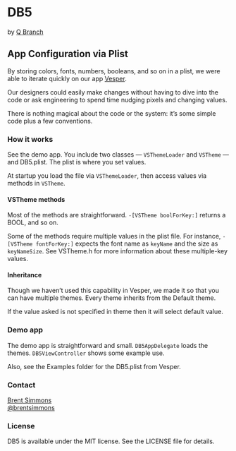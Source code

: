 # DB5

by [Q Branch](http://qbranch.co/)

## App Configuration via Plist

By storing colors, fonts, numbers, booleans, and so on in a plist, we were able to iterate quickly on our app [Vesper](http://vesperapp.co/).

Our designers could easily make changes without having to dive into the code or ask engineering to spend time nudging pixels and changing values.

There is nothing magical about the code or the system: it’s some simple code plus a few conventions.

### How it works

See the demo app. You include two classes — `VSThemeLoader` and `VSTheme` — and DB5.plist. The plist is where you set values.

At startup you load the file via `VSThemeLoader`, then access values via methods in `VSTheme`.

#### VSTheme methods

Most of the methods are straightforward. `-[VSTheme boolForKey:]` returns a BOOL, and so on.

Some of the methods require multiple values in the plist file. For instance, `-[VSTheme fontForKey:]` expects the font name as `keyName` and the size as `keyNameSize`. See VSTheme.h for more information about these multiple-key values.

#### Inheritance

Though we haven’t used this capability in Vesper, we made it so that you can have multiple themes. Every theme inherits from the Default theme.

If the value asked is not specified in theme then it will select default value.

### Demo app

The demo app is straightforward and small. `DB5AppDelegate` loads the themes. `DB5ViewController` shows some example use.

Also, see the Examples folder for the DB5.plist from Vesper.

### Contact

[Brent Simmons](https://github.com/brentsimmons)<br />
[@brentsimmons](https://twitter.com/brentsimmons)

### License

DB5 is available under the MIT license. See the LICENSE file for details.
